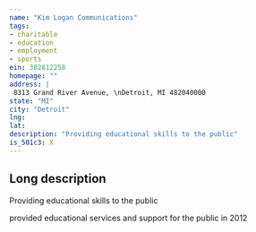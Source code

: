 ```yaml
---
name: "Kim Logan Communications"
tags:
- charitable
- education
- employment
- sports
ein: 382812258
homepage: ""
address: |
 8313 Grand River Avenue, \nDetroit, MI 482040000
state: "MI"
city: "Detroit"
lng: 
lat: 
description: "Providing educational skills to the public"
is_501c3: X
---
```


## Long description

Providing educational skills to the public
  
  provided educational services and support for the public in 2012
